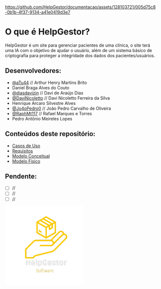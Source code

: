 
https://github.com/HelpGestor/documentacao/assets/128103721/005d75c8-0b1b-4f37-9134-a41e0419d3e7




# O que é HelpGestor?
HelpGestor é um site para gerenciar pacientes de uma clínica, o site terá uma IA com o objetivo de ajudar o usuário, além de um sistema básico de criptografia para proteger a integridade dos dados dos pacientes/usuários.

<!-- Preencher com nomes completos e @"nome-de-usuário-github" -->
## Desenvolvedores:
- [@aTu44](https://github.com/aTu44)       // Arthur Henry Martins Brito
- Daniel Braga Alves do Couto
- [@diasdavizin](https://github.com/diasdavizin) // Davi de Araújo Dias
- [@DaviNicoletto](https://github.com/DaviNicoletto) // Davi Nicoletto Ferreira da Silva
- Henrique Arcaro Silvestre Alves
- [@Jo4oPedro0](https://github.com/Jo4oPedro0)  // João Pedro Carvalho de Oliveira
- [@RaphMt117](https://github.com/RaphMt117)   // Rafael Marques e Torres
- Pedro Antônio Meireles Lopes

## Conteúdos deste repositório:
- [Casos de Uso](https://github.com/HelpGestor/documentacao/blob/main/casos-de-uso.png)
- [Requisitos](requisitos.md)
- [Modelo Conceitual](modelo-conceitual)
- [Modelo Físico](modelo-fisico)

<!-- atualizar conforme novas necessidades surgirem: -->
## Pendente:
- [ ] //
- [ ] //
- [ ] //

<picture>
  <source media="(prefers-color-scheme: dark)" srcset="https://github.com/HelpGestor/documentacao/blob/6aeedd347163590b0a55cc206e47ccfdc49b21b7/midia/HelpGestorLogo.png">
  <source media="(prefers-color-scheme: light)" srcset="https://github.com/HelpGestor/documentacao/blob/6aeedd347163590b0a55cc206e47ccfdc49b21b7/midia/HelpGestorLogo.png">
  <img alt="Help Gestor Logo" src="https://github.com/HelpGestor/documentacao/blob/6aeedd347163590b0a55cc206e47ccfdc49b21b7/midia/HelpGestorLogo.png">
</picture>
